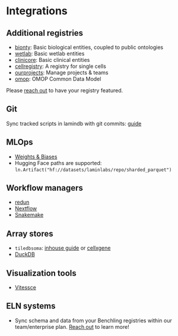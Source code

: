 # Integrations

## Additional registries

- [bionty](bionty): Basic biological entities, coupled to public ontologies
- [wetlab](wetlab): Basic wetlab entities
- [clinicore](clinicore): Basic clinical entities
- [cellregistry](cellregistry): A registry for single cells
- [ourprojects](ourprojects): Manage projects & teams
- [omop](omop): OMOP Common Data Model

Please [reach out](https://lamin.ai/contact) to have your registry featured.

## Git

Sync tracked scripts in lamindb with git commits: [guide](track.ipynb#sync-scripts-with-github)

## MLOps

- [Weights & Biases](wandb)
- Hugging Face paths are supported: `ln.Artifact("hf://datasets/laminlabs/repo/sharded_parquet")`

## Workflow managers

- [redun](redun)
- [Nextflow](nextflow)
- [Snakemake](snakemake)

## Array stores

- `tiledbsoma`: [inhouse guide](scrna-tiledbsoma) or [cellxgene](cellxgene)
- [DuckDB](rxrx)

## Visualization tools

- [Vitessce](vitessce)

## ELN systems

- Sync schema and data from your Benchling registries within our team/enterprise plan. [Reach out](https://lamin.ai/contact) to learn more!
